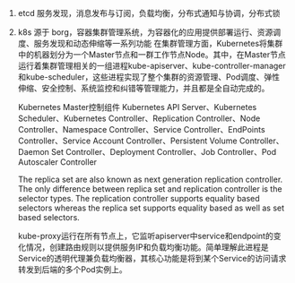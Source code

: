 
1. etcd
   服务发现，消息发布与订阅，负载均衡，分布式通知与协调，分布式锁

2. k8s
   源于 borg，容器集群管理系统，为容器化的应用提供部署运行、资源调度、服务发现和动态伸缩等一系列功能
   在集群管理方面，Kubernetes将集群中的机器划分为一个Master节点和一群工作节点Node。其中，在Master节点运行着集群管理相关的一组进程kube-apiserver、kube-controller-manager和kube-scheduler，这些进程实现了整个集群的资源管理、Pod调度、弹性伸缩、安全控制、系统监控和纠错等管理能力，并且都是全自动完成的。

   Kubernetes Master控制组件
   Kubernetes API Server、Kubernetes Scheduler、Kubernetes Controller、Replication Controller、Node Controller、Namespace Controller、Service Controller、EndPoints Controller、Service Account Controller、Persistent Volume Controller、Daemon Set Controller、Deployment Controller、Job Controller、Pod Autoscaler Controller

    The replica set are also known as next generation replication controller. The only difference between replica set and replication controller is the selector types.
    The replication controller supports equality based selectors whereas the replica set supports equality based as well as set based selectors.

    kube-proxy运行在所有节点上，它监听apiserver中service和endpoint的变化情况，创建路由规则以提供服务IP和负载均衡功能。简单理解此进程是Service的透明代理兼负载均衡器，其核心功能是将到某个Service的访问请求转发到后端的多个Pod实例上。

